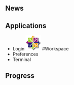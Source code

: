 ## News

## Applications
* Login
![Workspace](App-CentOS-48.png) #Workspace
* Preferences
* Terminal

## Progress